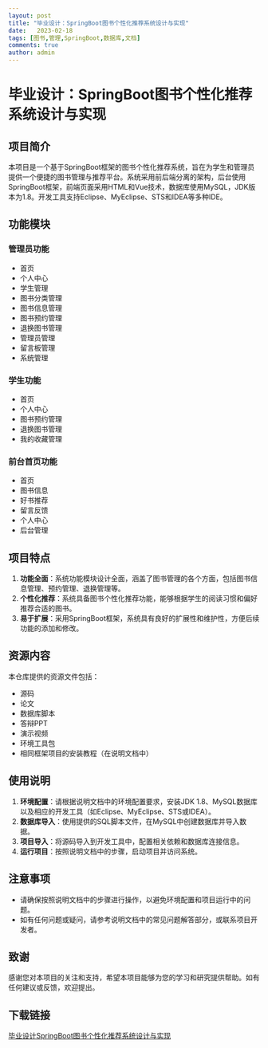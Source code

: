 ```yaml
---
layout: post
title: "毕业设计：SpringBoot图书个性化推荐系统设计与实现"
date:   2023-02-18
tags: [图书,管理,SpringBoot,数据库,文档]
comments: true
author: admin
---
```

# 毕业设计：SpringBoot图书个性化推荐系统设计与实现

## 项目简介

本项目是一个基于SpringBoot框架的图书个性化推荐系统，旨在为学生和管理员提供一个便捷的图书管理与推荐平台。系统采用前后端分离的架构，后台使用SpringBoot框架，前端页面采用HTML和Vue技术，数据库使用MySQL，JDK版本为1.8。开发工具支持Eclipse、MyEclipse、STS和IDEA等多种IDE。

## 功能模块

### 管理员功能
- 首页
- 个人中心
- 学生管理
- 图书分类管理
- 图书信息管理
- 图书预约管理
- 退换图书管理
- 管理员管理
- 留言板管理
- 系统管理

### 学生功能
- 首页
- 个人中心
- 图书预约管理
- 退换图书管理
- 我的收藏管理

### 前台首页功能
- 首页
- 图书信息
- 好书推荐
- 留言反馈
- 个人中心
- 后台管理

## 项目特点

1. **功能全面**：系统功能模块设计全面，涵盖了图书管理的各个方面，包括图书信息管理、预约管理、退换管理等。
2. **个性化推荐**：系统具备图书个性化推荐功能，能够根据学生的阅读习惯和偏好推荐合适的图书。
3. **易于扩展**：采用SpringBoot框架，系统具有良好的扩展性和维护性，方便后续功能的添加和修改。

## 资源内容

本仓库提供的资源文件包括：
- 源码
- 论文
- 数据库脚本
- 答辩PPT
- 演示视频
- 环境工具包
- 相同框架项目的安装教程（在说明文档中）

## 使用说明

1. **环境配置**：请根据说明文档中的环境配置要求，安装JDK 1.8、MySQL数据库以及相应的开发工具（如Eclipse、MyEclipse、STS或IDEA）。
2. **数据库导入**：使用提供的SQL脚本文件，在MySQL中创建数据库并导入数据。
3. **项目导入**：将源码导入到开发工具中，配置相关依赖和数据库连接信息。
4. **运行项目**：按照说明文档中的步骤，启动项目并访问系统。

## 注意事项

- 请确保按照说明文档中的步骤进行操作，以避免环境配置和项目运行中的问题。
- 如有任何问题或疑问，请参考说明文档中的常见问题解答部分，或联系项目开发者。

## 致谢

感谢您对本项目的关注和支持，希望本项目能够为您的学习和研究提供帮助。如有任何建议或反馈，欢迎提出。

## 下载链接

[毕业设计SpringBoot图书个性化推荐系统设计与实现](https://pan.quark.cn/s/0fdacfe95f26)